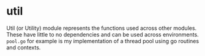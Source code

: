 # util
Util (or Utility) module represents the functions used across other modules. These have little to no dependencies and can be used across environments. `pool.go` for example is my implementation of a thread pool using go routines and contexts.